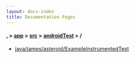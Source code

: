 ```yaml
---
layout: docs-index
title: Documentation Pages
---
```

#### [.](./../../../index) > [app](./../../index) > [src](./../index) > [androidTest](./index) > **/**

- [java/james/asteroid/ExampleInstrumentedTest](java/james/asteroid/ExampleInstrumentedTest)
